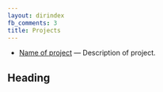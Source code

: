 ```yaml
---
layout: dirindex
fb_comments: 3
title: Projects
---
```


- [Name of project](URL) — Description of project.

## Heading
